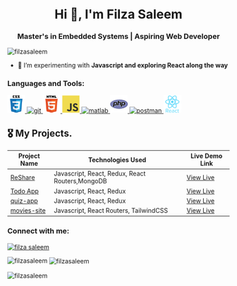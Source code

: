 <h1 align="center">Hi 👋, I'm Filza Saleem</h1>
<h3 align="center">Master's in Embedded Systems | Aspiring Web Developer</h3>

<p align="left"> <img src="https://komarev.com/ghpvc/?username=filzasaleem&label=Profile%20views&color=0e75b6&style=flat" alt="filzasaleem" /> </p>


- 🌱 I’m experimenting with **Javascript and exploring React along the way**




<h3 align="left">Languages and Tools:</h3>
<p align="left"> <a href="https://www.w3schools.com/css/" target="_blank" rel="noreferrer"> <img src="https://raw.githubusercontent.com/devicons/devicon/master/icons/css3/css3-original-wordmark.svg" alt="css3" width="40" height="40"/> </a> <a href="https://git-scm.com/" target="_blank" rel="noreferrer"> <img src="https://www.vectorlogo.zone/logos/git-scm/git-scm-icon.svg" alt="git" width="40" height="40"/> </a> <a href="https://www.w3.org/html/" target="_blank" rel="noreferrer"> <img src="https://raw.githubusercontent.com/devicons/devicon/master/icons/html5/html5-original-wordmark.svg" alt="html5" width="40" height="40"/> </a> <a href="https://developer.mozilla.org/en-US/docs/Web/JavaScript" target="_blank" rel="noreferrer"> <img src="https://raw.githubusercontent.com/devicons/devicon/master/icons/javascript/javascript-original.svg" alt="javascript" width="40" height="40"/> </a> <a href="https://www.mathworks.com/" target="_blank" rel="noreferrer"> <img src="https://upload.wikimedia.org/wikipedia/commons/2/21/Matlab_Logo.png" alt="matlab" width="40" height="40"/> </a> <a href="https://www.php.net" target="_blank" rel="noreferrer"> <img src="https://raw.githubusercontent.com/devicons/devicon/master/icons/php/php-original.svg" alt="php" width="40" height="40"/> </a> <a href="https://postman.com" target="_blank" rel="noreferrer"> <img src="https://www.vectorlogo.zone/logos/getpostman/getpostman-icon.svg" alt="postman" width="40" height="40"/> </a> <a href="https://reactjs.org/" target="_blank" rel="noreferrer"> <img src="https://raw.githubusercontent.com/devicons/devicon/master/icons/react/react-original-wordmark.svg" alt="react" width="40" height="40"/> </a> </p>


 <h2 align="left">🎖 My Projects.</h2>
  

| Project Name   | Technologies Used                                 | Live Demo Link                                      |
| --------------  | ------------------------------------------------- | ---------------------------------------------------- |
| [ReShare](https://github.com/filzasaleem/ReShare/tree/main)       | Javascript, React, Redux, React Routers,MongoDB     | [View Live](https://stirring-florentine-c4bb3f.netlify.app/)   |
| [Todo App](https://github.com/filzasaleem/Technigo_project-todos-redux/tree/main)        | Javascript, React, Redux            | [View Live](https://filzas-todo-app.netlify.app/)                 |
| [quiz-app](https://github.com/filzasaleem/project-redux-quiz-week8)       | Javascript, React, Redux            | [View Live](https://funn-quizz.netlify.app/)                   |
| [movies-site](https://github.com/filzasaleem/project-movies-vite-week7)     | Javascript, React Routers, TailwindCSS         | [View Live](https://filzas-movies-project.netlify.app/)       |


<h3 align="left">Connect with me:</h3>
<p align="left">
<a href="https://linkedin.com/in/filza-saleem-171ba9131/" target="blank"><img align="center" src="https://raw.githubusercontent.com/rahuldkjain/github-profile-readme-generator/master/src/images/icons/Social/linked-in-alt.svg" alt="filza saleem" height="30" width="40" /></a>
</p>
  
<p><img align="left" src="https://github-readme-stats.vercel.app/api/top-langs?username=filzasaleem&show_icons=true&locale=en&layout=compact" alt="filzasaleem" /></p>

<p>&nbsp;<img align="center" src="https://github-readme-stats.vercel.app/api?username=filzasaleem&show_icons=true&locale=en" alt="filzasaleem" /></p>

<p><img align="center" src="https://github-readme-streak-stats.herokuapp.com/?user=filzasaleem&" alt="filzasaleem" /></p>

